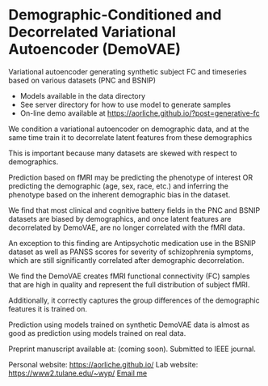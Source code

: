 # Demographic-Conditioned and Decorrelated Variational Autoencoder (DemoVAE)
Variational autoencoder generating synthetic subject FC and timeseries based on various datasets (PNC and BSNIP)

- Models available in the data directory
- See server directory for how to use model to generate samples
- On-line demo available at <a href='https://aorliche.github.io/'>https://aorliche.github.io/?post=generative-fc</a>

We condition a variational autoencoder on demographic data, and at the same time train it to decorrelate latent
features from these demographics

This is important because many datasets are skewed with respect to demographics.

Prediction based on fMRI may be predicting the phenotype of interest OR predicting the demographic (age, sex, race, etc.) 
and inferring the phenotype based on the inherent demographic bias in the dataset.

We find that most clinical and cognitive battery fields in the PNC and BSNIP datasets are biased by demographics,
and once latent features are decorrelated by DemoVAE, are no longer correlated with the fMRI data.

An exception to this finding are Antipsychotic medication use in the BSNIP dataset as well as PANSS scores for severity
of schizophrenia symptoms, which are still significantly correlated after demographic decorrelation.

We find the DemoVAE creates fMRI functional connectivity (FC) samples that are high in quality and represent the full distribution of subject fMRI.

Additionally, it correctly captures the group differences of the demographic features it is trained on.

Prediction using models trained on synthetic DemoVAE data is almost as good as prediction using models trained on real data.

Preprint manuscript available at: (coming soon).
Submitted to IEEE journal.

Personal website: <a href='https://aorliche.github.io/'>https://aorliche.github.io/</a>
Lab website: <a href='https://www2.tulane.edu/~wyp/'>https://www2.tulane.edu/~wyp/</a>
<a href='mailto:aorlichenko@tulane.edu'>Email me</a>
